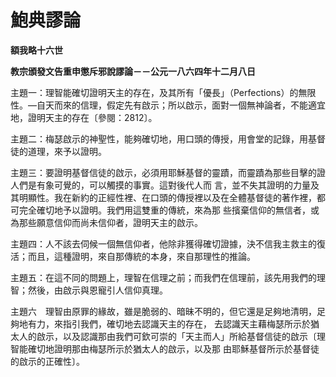 # 鮑典謬論


**額我略十六世**

**教宗頒發文告重申懲斥邪說謬論－－公元一八六四年十二月八日**





主題一：理智能確切證明天主的存在，及其所有「優長」（Perfections）的無限性。—自天而來的信理，假定先有啟示；所以啟示，面對一個無神論者，不能適宜地，證明天主的存在〔參閱：2812〕。

主題二：梅瑟啟示的神聖性，能夠確切地，用口頭的傳授，用會堂的記錄，用基督徒的道理，來予以證明。

主題三：要證明基督信徒的啟示，必須用耶穌基督的靈蹟，而靈蹟為那些目擊的證人們是有象可覺的，可以觸摸的事實。這對後代人而
言，並不失其證明的力量及其明顯性。我在新約的正經性裡、在口頭的傳授裡以及在全體基督徒的著作裡，都可完全確切地予以證明。我們用這雙重的傳統，來為那
些擯棄信仰的無信者，或為那些願意信仰而尚未信仰者，證明天主的啟示。

主題四：人不該去伺候一個無信仰者，他除非獲得確切證據，決不信我主救主的復活；而且，這種證明，來自那傳統的本身，來自那理性的推論。

主題五：在這不同的問題上，理智在信理之前；而我們在信理前，該先用我們的理智；然後，由啟示與恩寵引人信仰真理。

主題六　理智由原罪的緣故，雖是脆弱的、暗昧不明的，但它還是足夠地清明，足夠地有力，來指引我們，確切地去認識天主的存在，
去認識天主藉梅瑟所示於猶太人的啟示，以及認識那由我們可欽可崇的「天主而人」所給基督信徒的啟示〔理智能確切地證明那由梅瑟所示於猶太人的啟示，以及那
由耶穌基督所示於基督徒的啟示的正確性〕。

